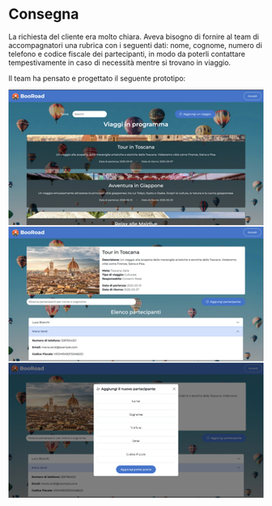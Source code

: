 # Consegna
La richiesta del cliente era molto chiara. Aveva bisogno di fornire al team di accompagnatori una rubrica con i seguenti dati: nome, cognome, numero di telefono e codice fiscale dei partecipanti, in modo da poterli contattare tempestivamente in caso di necessità mentre si trovano in viaggio. 

Il team ha pensato e progettato il seguente prototipo:

![home](public/readme/Home.png)
![dettaglio](public/readme/dettaglio.png)
![aggiungi](public/readme/aggiungi.png)